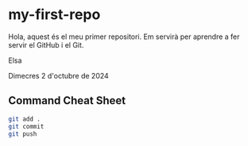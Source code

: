 # my-first-repo

Hola, aquest és el meu primer repositori. Em servirà per aprendre a fer servir el GitHub i el Git.

Elsa

Dimecres 2 d'octubre de 2024

## Command Cheat Sheet

```bash
git add .
git commit
git push
```
